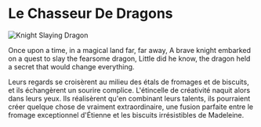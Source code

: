 # Le Chasseur De Dragons


![Knight Slaying Dragon](http://tesseraguild.com/wp-content/uploads/2014/02/knight-vs-dragon-1024x640.jpg)

Once upon a time, in a magical land far, far away,
A brave knight embarked on a quest to slay the fearsome dragon,
Little did he know, the dragon held a secret that would change everything.

Leurs regards se croisèrent au milieu des étals de fromages et de biscuits, et ils échangèrent un sourire complice. L'étincelle de créativité naquit alors dans leurs yeux. Ils réalisèrent qu'en combinant leurs talents, ils pourraient créer quelque chose de vraiment extraordinaire, une fusion parfaite entre le fromage exceptionnel d'Étienne et les biscuits irrésistibles de Madeleine.